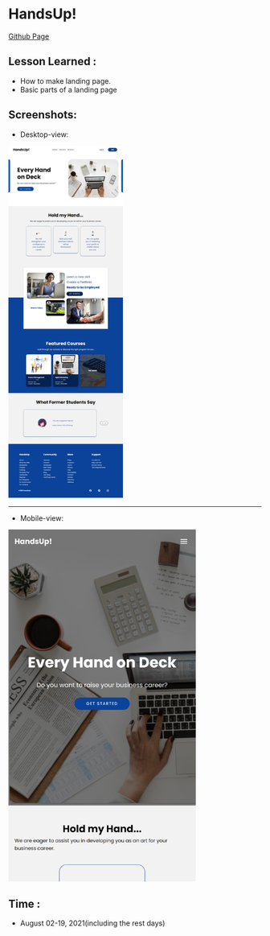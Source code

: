 # HandsUp!

[Github Page](https://marloqwerty.github.io/handsUp-website/)

## Lesson Learned :

- How to make landing page.
- Basic parts of a landing page

## Screenshots:

- Desktop-view:
<div>
  <img src="https://github.com/marloqwerty/handsUp-website/blob/main/assets/screenshots/handsUp-website-sc(2).png" alt="Main Screen" height="700dp">
</div>

---

- Mobile-view:
<div>
  <img src="https://github.com/marloqwerty/handsUp-website/blob/main/assets/screenshots/handsUp-website-sc(1).png" alt="Main Screen" height="700dp">
</div>

## Time :

- August 02-19, 2021(including the rest days)
